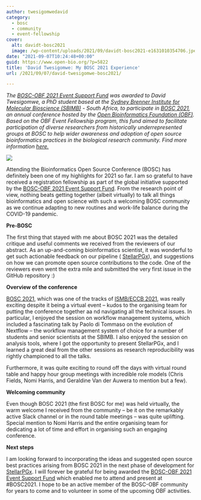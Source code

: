 ```yaml
---
author: twesigomwedavid
category:
  - bosc
  - community
  - event-fellowship
cover:
  alt: davidt-bosc2021
  image: /wp-content/uploads/2021/09/davidt-bosc2021-e1631010354706.jpeg
date: "2021-09-07T10:24:48+00:00"
guid: https://www.open-bio.org/?p=5822
title: 'David Twesigomwe: My BOSC 2021 Experience'
url: /2021/09/07/david-twesigomwe-bosc2021/

---
```

_The [BOSC-OBF 2021 Event Support Fund](”/2021/06/11/bosc-obf-2021-event-support-fund/”) was awarded to David Twesigomwe, a PhD student based at the [Sydney Brenner Institute for Molecular Bioscience (SBIMB)](https://www.wits.ac.za/research/sbimb) \- South Africa, to participate in [BOSC 2021](/events/bosc-2021/), an annual conference hosted by the [Open Bioinformatics Foundation (OBF)](https://www.open-bio.org). Based on the OBF Event Fellowship program, this fund aimed to facilitate participation of diverse researchers from historically underrepresented groups at BOSC to help wider awareness and adoption of open source bioinformatics practices in the biological research community. Find more information [here.](/travel-awards/)_

![](https://lh4.googleusercontent.com/523fcIWovBbsbH4FLq-75qrPqG8Xze_CjNFQkrYg9yLszwe7lOvjzRFtKcQnmDa4oen1iUDa4E6oPLNGs-nE6wO84W5TVcAAAYrptZHEjGVVrxNrFsAJ_16vIsI5rw=s0)

Attending the Bioinformatics Open Source Conference (BOSC) has definitely been one of my highlights for 2021 so far. I am so grateful to have received a registration fellowship as part of the global initiative supported by the [BOSC-OBF 2021 Event Support Fund](/2021/06/11/bosc-obf-2021-event-support-fund/). From the research point of view, nothing beats getting together (albeit virtually) to talk all things bioinformatics and open science with such a welcoming BOSC community as we continue adapting to new routines and work-life balance during the COVID-19 pandemic.

**Pre-BOSC**

The first thing that stayed with me about BOSC 2021 was the detailed critique and useful comments we received from the reviewers of our abstract. As an up-and-coming bioinformatics scientist, it was wonderful to get such actionable feedback on our pipeline ( [StellarPGx](https://github.com/SBIMB/StellarPGx)), and suggestions on how we can promote open source contributions to the code. One of the reviewers even went the extra mile and submitted the very first issue in the GitHub repository :)

**Overview of the conference**

[BOSC 2021](/events/bosc-2021/), which was one of the tracks of [ISMB/ECCB 2021](https://www.iscb.org/ismbeccb2021), was really exciting despite it being a virtual event – kudos to the organising team for putting the conference together aa nd navigating all the technical issues. In particular, I enjoyed the session on workflow management systems, which included a fascinating talk by Paolo di Tommaso on the evolution of Nextflow – the workflow management system of choice for a number of students and senior scientists at the SBIMB. I also enjoyed the session on analysis tools, where I got the opportunity to present StellarPGx, and I learned a great deal from the other sessions as research reproducibility was rightly championed to all the talks.

Furthermore, it was quite exciting to round off the days with virtual round table and happy hour group meetings with incredible role models (Chris Fields, Nomi Harris, and Geraldine Van der Auwera to mention but a few).

**Welcoming community**

Even though BOSC 2021 (the first BOSC for me) was held virtually, the warm welcome I received from the community – be it on the remarkably active Slack channel or in the round table meetings – was quite uplifting. Special mention to Nomi Harris and the entire organising team for dedicating a lot of time and effort in organising such an engaging conference.

**Next steps**

I am looking forward to incorporating the ideas and suggested open source best practices arising from BOSC 2021 in the next phase of development for [StellarPGx](https://github.com/SBIMB/StellarPGx). I will forever be grateful for being awarded the [BOSC-OBF 2021 Event Support Fund](/2021/06/11/bosc-obf-2021-event-support-fund/) which enabled me to attend and present at #BOSC2021. I hope to be an active member of the BOSC-OBF community for years to come and to volunteer in some of the upcoming OBF activities.
